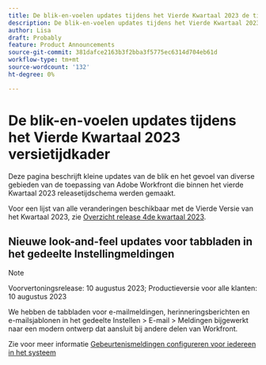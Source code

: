 ```yaml
---
title: De blik-en-voelen updates tijdens het Vierde Kwartaal 2023 de tijdkader van de versieduur
description: De blik-en-voelen updates tijdens het Vierde Kwartaal 2023 de tijdkader van de versieduur
author: Lisa
draft: Probably
feature: Product Announcements
source-git-commit: 381dafce2163b3f2bba3f5775ec6314d704eb61d
workflow-type: tm+mt
source-wordcount: '132'
ht-degree: 0%

---
```



# De blik-en-voelen updates tijdens het Vierde Kwartaal 2023 versietijdkader

Deze pagina beschrijft kleine updates van de blik en het gevoel van diverse gebieden van de toepassing van Adobe Workfront die binnen het vierde Kwartaal 2023 releasetijdschema werden gemaakt.

Voor een lijst van alle veranderingen beschikbaar met de Vierde Versie van het Kwartaal 2023, zie [Overzicht release 4de kwartaal 2023](/help/quicksilver/product-announcements/product-releases/23-q4-release-activity/23-q4-release-overview.md).

## Nieuwe look-and-feel updates voor tabbladen in het gedeelte Instellingmeldingen

>[!NOTE]
>
>Voorvertoningsrelease: 10 augustus 2023; Productieversie voor alle klanten: 10 augustus 2023

We hebben de tabbladen voor e-mailmeldingen, herinneringsberichten en e-mailsjablonen in het gedeelte Instellen > E-mail > Meldingen bijgewerkt naar een modern ontwerp dat aansluit bij andere delen van Workfront.

Zie voor meer informatie [Gebeurtenismeldingen configureren voor iedereen in het systeem](/help/quicksilver/administration-and-setup/manage-workfront/emails/configure-event-notifications-for-everyone-in-the-system.md)
